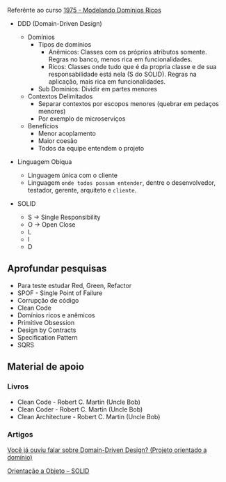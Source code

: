 Referênte ao curso [1975 - Modelando Domínios Ricos](https://balta.io/cursos/modelando-dominios-ricos)

- DDD (Domain-Driven Design)
    - Domínios
        - Tipos de domínios
            - Anêmicos: Classes com os próprios atributos somente. Regras no banco, menos rica em funcionalidades.
            - Ricos: Classes onde tudo que é da propria classe e de sua responsabilidade está nela (S do SOLID). Regras na aplicação, mais rica em funcionalidades.
        - Sub Domínios: Dividir em partes menores
    - Contextos Delimitados
        - Separar contextos por escopos menores (quebrar em pedaços menores)
        - Por exemplo de microserviços
    - Benefícios
        - Menor acoplamento
        - Maior coesão
        - Todos da equipe entendem o projeto
- Linguagem Obíqua
    - Linguagem única com o cliente
    - Linguagem `onde todos possam entender`, dentre o desenvolvedor, testador, gerente, arquiteto e `cliente`.

- SOLID
    - S -> Single Responsibility
    - O -> Open Close
    - L
    - I
    - D

## Aprofundar pesquisas

- Para teste estudar Red, Green, Refactor
- SPOF - Single Point of Failure
- Corrupção de código
- Clean Code
- Domínios ricos e anêmicos
- Primitive Obsession
- Design by Contracts
- Specification Pattern
- SQRS

## Material de apoio

### Livros


- Clean Code - Robert C. Martin (Uncle Bob)
- Clean Coder - Robert C. Martin (Uncle Bob)
- Clean Architecture - Robert C. Martin (Uncle Bob)

### Artigos

[Você já ouviu falar sobre Domain-Driven Design? (Projeto orientado a domínio)](https://www.macoratti.net/11/05/ddd_liv1.htma)

[Orientação a Objeto – SOLID](https://www.eduardopires.net.br/2013/04/orientacao-a-objeto-solid/)